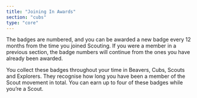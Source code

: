 ```yaml
---
title: "Joining In Awards"
section: "cubs"
type: "core"
---
```


The badges are numbered,  and you can be awarded a new badge every 12 months from the time you joined Scouting. If you were a member in a previous section, the badge numbers will continue from the ones you have already been awarded.

You collect these badges throughout your time in Beavers, Cubs, Scouts and Explorers. They recognise how long you have been a member of the Scout movement in total. You can earn up to four of these badges while you’re a Scout.
